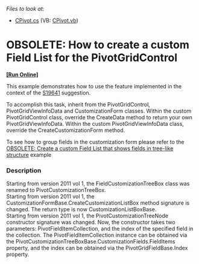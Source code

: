 <!-- default file list -->
*Files to look at*:

* [CPivot.cs](./CS/WindowsApplication4/CPivot.cs) (VB: [CPivot.vb](./VB/WindowsApplication4/CPivot.vb))
<!-- default file list end -->
# OBSOLETE: How to create a custom Field List for the PivotGridControl
<!-- run online -->
**[[Run Online]](https://codecentral.devexpress.com/e1834)**
<!-- run online end -->


<p>This example demonstrates how to use the feature implemented in the context of the <a href="https://www.devexpress.com/Support/Center/p/S19641">S19641</a> suggestion.</p><p>To accomplish this task, inherit from the PivotGridControl, PivotGridViewInfoData and CustomizationForm classes. Within the custom PivotGridControl class, override the CreateData method to return your own PivotGridViewInfoData. Within the custom PivotGridViewInfoData class, override the CreateCustomizationForm method.</p><p>To see how to group fields in the customization form please refer to the <a href="https://www.devexpress.com/Support/Center/p/E1835">OBSOLETE: Create a custom Field List that shows fields in tree-like structure</a> example</p><p></p>


<h3>Description</h3>

<p>Starting from version 2011 vol 1, the FieldCustomizationTreeBox class was renamed to PivotCustomizationTreeBox.<br />
Starting from version 2011 vol 1, the CustomizationFormBase.CreateCustomizationListBox method signature is changed. The return type is now CustomizationListBoxBase.<br />
Starting from version 2011 vol 1, the PivotCustomizationTreeNode constructor signature was changed. Now, the constructor takes two parameters: PivotFieldItemCollection, and the index of the specified field in the collection. The PivotFieldItemCollection instance can be obtained via the PivotCustomizationTreeBoxBase.CustomizationFields.FieldItems property, and the index can be obtained via the PivotGridFieldBase.Index property.</p>

<br/>



